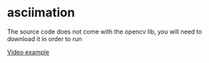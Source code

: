 # asciimation

The source code does not come with the opencv lib, you will need to download it in order to run

[Video example](https://youtu.be/nW7WefrdjVI)
